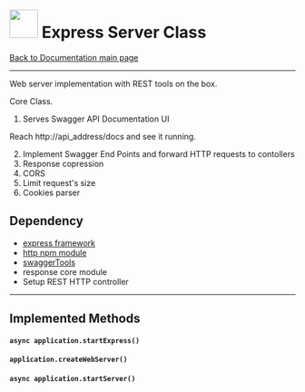 #   <a href="https://web2solutions.github.io/Jumentix/"><img src="https://avatars3.githubusercontent.com/u/14809007?s=280&v=4" width="50" /></a> Express Server Class

[Back to Documentation main page](https://web2solutions.github.io/Jumentix/)

--------------------

Web server implementation with REST tools on the box.

Core Class.

1. Serves Swagger API Documentation UI

Reach http://api_address/docs and see it running.


2. Implement Swagger End Points and forward HTTP requests to contollers
3. Response copression
4. CORS
5. Limit request's size
6. Cookies parser


## Dependency

- [express framework](https://expressjs.com/)
- [http npm module](https://www.npmjs.com/package/http)
- [swaggerTools](https://www.npmjs.com/package/swagger-tools)
- response core module
- Setup REST HTTP controller


--------------------------
## Implemented Methods


#### `async application.startExpress()`



#### `application.createWebServer()`



#### `async application.startServer()`

